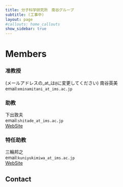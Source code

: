 ```yaml
---
title: 分子科学研究所　南谷グループ
subtitle: (工事中)
layout: page
#callouts: home_callouts
show_sidebar: true
---
```


# Members

### 准教授
(メールアドレスの_at_は`@`に変更してください)
南谷英美 \
email:`eminamitani_at_ims.ac.jp`
### 助教
下出敦夫 \
email:`shitade_at_ims.ac.jp` \
[WebSite](https://sites.google.com/view/shitade/)
### 特任助教
三輪邦之 \
email:`kuniyukimiwa_at_ims.ac.jp`\
[WebSite](https://sites.google.com/site/kmiwahome/)


## Contact


